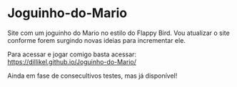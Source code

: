 # Joguinho-do-Mario
Site com um joguinho do Mario no estilo do Flappy Bird. Vou atualizar o site conforme forem surgindo novas ideias para incrementar ele.

Para acessar e jogar comigo basta acessar: https://dillikel.github.io/Joguinho-do-Mario/

Ainda em fase de consecultivos testes, mas já disponível!
